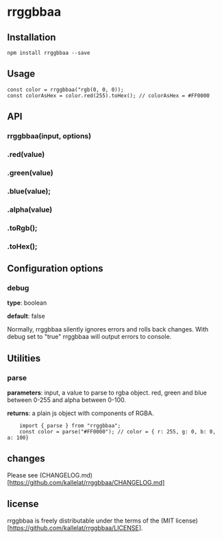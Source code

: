 # rrggbbaa

## Installation

```
npm install rrggbbaa --save
```

## Usage

```
const color = rrggbbaa("rgb(0, 0, 0));
const colorAsHex = color.red(255).toHex(); // colorAsHex = #FF0000
```

## API
### rrggbbaa(input, options)

### .red(value)

### .green(value)

### .blue(value);

### .alpha(value)

### .toRgb();

### .toHex();

## Configuration options

### debug

**type**: boolean

**default**: false

Normally, rrggbbaa silently ignores errors and rolls back changes. With debug set to "true" rrggbbaa will output errors to console.

## Utilities

### parse

**parameters**: input, a value to parse to rgba object. red, green and blue between 0-255 and alpha between 0-100.

**returns**: a plain js object with components of RGBA.

```
    import { parse } from "rrggbbaa";
    const color = parse("#FF0000"); // color = { r: 255, g: 0, b: 0, a: 100}
```

## changes

Please see (CHANGELOG.md)[https://github.com/kallelat/rrggbbaa/CHANGELOG.md]

## license

rrggbbaa is freely distributable under the terms of the (MIT license)[https://github.com/kallelat/rrggbbaa/LICENSE].
